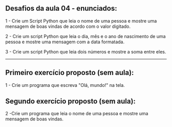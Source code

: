 ## Desafios da aula 04 - enunciados:

1 - Crie um Script Python que leia o nome de uma pessoa e mostre uma mensagem de boas vindas de acordo com o valor digitado.

2 - Crie um script Python que leia o dia, mês e o ano de nascimento de uma pessoa e mostre uma mensagem com a data formatada.

3 - Crie um script Python que leia dois números e mostre a soma entre eles.

---

## Primeiro exercício proposto (sem aula):
1 - Crie um programa que escreva "Olá, mundo!" na tela.

## Segundo exercício proposto (sem aula):
2 -Crie um programa que leia o nome de uma pessoa e mostre uma mensagem de boas vindas.
